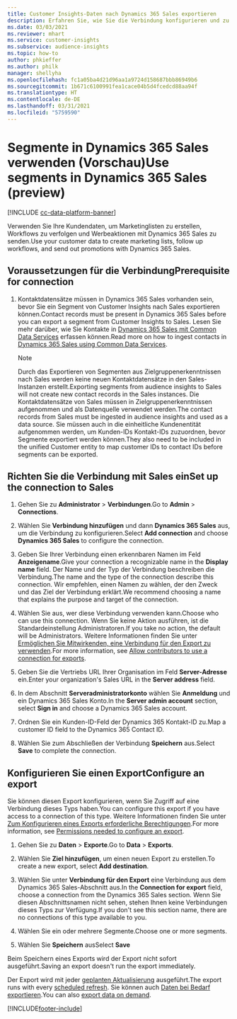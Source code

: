 ```yaml
---
title: Customer Insights-Daten nach Dynamics 365 Sales exportieren
description: Erfahren Sie, wie Sie die Verbindung konfigurieren und zu Dynamics 365 Sales exportieren.
ms.date: 03/03/2021
ms.reviewer: mhart
ms.service: customer-insights
ms.subservice: audience-insights
ms.topic: how-to
author: phkieffer
ms.author: philk
manager: shellyha
ms.openlocfilehash: fc1a05ba4d21d96aa1a9724d158687bbb86949b6
ms.sourcegitcommit: 1b671c6100991fea1cace04b5d4fcedcd88aa94f
ms.translationtype: HT
ms.contentlocale: de-DE
ms.lasthandoff: 03/31/2021
ms.locfileid: "5759590"
---
```

# <a name="use-segments-in-dynamics-365-sales-preview"></a><span data-ttu-id="0d45f-103">Segmente in Dynamics 365 Sales verwenden (Vorschau)</span><span class="sxs-lookup"><span data-stu-id="0d45f-103">Use segments in Dynamics 365 Sales (preview)</span></span>

[!INCLUDE [cc-data-platform-banner](../includes/cc-data-platform-banner.md)]

<span data-ttu-id="0d45f-104">Verwenden Sie Ihre Kundendaten, um Marketinglisten zu erstellen, Workflows zu verfolgen und Werbeaktionen mit Dynamics 365 Sales zu senden.</span><span class="sxs-lookup"><span data-stu-id="0d45f-104">Use your customer data to create marketing lists, follow up workflows, and send out promotions with Dynamics 365 Sales.</span></span>

## <a name="prerequisite-for-connection"></a><span data-ttu-id="0d45f-105">Voraussetzungen für die Verbindung</span><span class="sxs-lookup"><span data-stu-id="0d45f-105">Prerequisite for connection</span></span>

1. <span data-ttu-id="0d45f-106">Kontaktdatensätze müssen in Dynamics 365 Sales vorhanden sein, bevor Sie ein Segment von Customer Insights nach Sales exportieren können.</span><span class="sxs-lookup"><span data-stu-id="0d45f-106">Contact records must be present in Dynamics 365 Sales before you can export a segment from Customer Insights to Sales.</span></span> <span data-ttu-id="0d45f-107">Lesen Sie mehr darüber, wie Sie Kontakte in [Dynamics 365 Sales mit Common Data Services](connect-power-query.md) erfassen können.</span><span class="sxs-lookup"><span data-stu-id="0d45f-107">Read more on how to ingest contacts in [Dynamics 365 Sales using Common Data Services](connect-power-query.md).</span></span>

   > [!NOTE]
   > <span data-ttu-id="0d45f-108">Durch das Exportieren von Segmenten aus Zielgruppenerkenntnissen nach Sales werden keine neuen Kontaktdatensätze in den Sales-Instanzen erstellt.</span><span class="sxs-lookup"><span data-stu-id="0d45f-108">Exporting segments from audience insights to Sales will not create new contact records in the Sales instances.</span></span> <span data-ttu-id="0d45f-109">Die Kontaktdatensätze von Sales müssen in Zielgruppenerkenntnissen aufgenommen und als Datenquelle verwendet werden.</span><span class="sxs-lookup"><span data-stu-id="0d45f-109">The contact records from Sales must be ingested in audience insights and used as a data source.</span></span> <span data-ttu-id="0d45f-110">Sie müssen auch in die einheitliche Kundenentität aufgenommen werden, um Kunden-IDs Kontakt-IDs zuzuordnen, bevor Segmente exportiert werden können.</span><span class="sxs-lookup"><span data-stu-id="0d45f-110">They also need to be included in the unified Customer entity to map customer IDs to contact IDs before segments can be exported.</span></span>

## <a name="set-up-the-connection-to-sales"></a><span data-ttu-id="0d45f-111">Richten Sie die Verbindung mit Sales ein</span><span class="sxs-lookup"><span data-stu-id="0d45f-111">Set up the connection to Sales</span></span>

1. <span data-ttu-id="0d45f-112">Gehen Sie zu **Administrator** > **Verbindungen**.</span><span class="sxs-lookup"><span data-stu-id="0d45f-112">Go to **Admin** > **Connections**.</span></span>

1. <span data-ttu-id="0d45f-113">Wählen Sie **Verbindung hinzufügen** und dann **Dynamics 365 Sales** aus, um die Verbindung zu konfigurieren.</span><span class="sxs-lookup"><span data-stu-id="0d45f-113">Select **Add connection** and choose **Dynamics 365 Sales** to configure the connection.</span></span>

1. <span data-ttu-id="0d45f-114">Geben Sie Ihrer Verbindung einen erkennbaren Namen im Feld **Anzeigename**.</span><span class="sxs-lookup"><span data-stu-id="0d45f-114">Give your connection a recognizable name in the **Display name** field.</span></span> <span data-ttu-id="0d45f-115">Der Name und der Typ der Verbindung beschreiben die Verbindung.</span><span class="sxs-lookup"><span data-stu-id="0d45f-115">The name and the type of the connection describe this connection.</span></span> <span data-ttu-id="0d45f-116">Wir empfehlen, einen Namen zu wählen, der den Zweck und das Ziel der Verbindung erklärt.</span><span class="sxs-lookup"><span data-stu-id="0d45f-116">We recommend choosing a name that explains the purpose and target of the connection.</span></span>

1. <span data-ttu-id="0d45f-117">Wählen Sie aus, wer diese Verbindung verwenden kann.</span><span class="sxs-lookup"><span data-stu-id="0d45f-117">Choose who can use this connection.</span></span> <span data-ttu-id="0d45f-118">Wenn Sie keine Aktion ausführen, ist die Standardeinstellung Administratoren.</span><span class="sxs-lookup"><span data-stu-id="0d45f-118">If you take no action, the default will be Administrators.</span></span> <span data-ttu-id="0d45f-119">Weitere Informationen finden Sie unter [Ermöglichen Sie Mitwirkenden, eine Verbindung für den Export zu verwenden](connections.md#allow-contributors-to-use-a-connection-for-exports).</span><span class="sxs-lookup"><span data-stu-id="0d45f-119">For more information, see [Allow contributors to use a connection for exports](connections.md#allow-contributors-to-use-a-connection-for-exports).</span></span>

1. <span data-ttu-id="0d45f-120">Geben Sie die Vertriebs URL Ihrer Organisation im Feld **Server-Adresse** ein.</span><span class="sxs-lookup"><span data-stu-id="0d45f-120">Enter your organization's Sales URL in the **Server address** field.</span></span>

1. <span data-ttu-id="0d45f-121">In dem Abschnitt **Serveradministratorkonto** wählen Sie **Anmeldung** und ein Dynamics 365 Sales Konto.</span><span class="sxs-lookup"><span data-stu-id="0d45f-121">In the **Server admin account** section, select **Sign in** and choose a Dynamics 365 Sales account.</span></span>

1. <span data-ttu-id="0d45f-122">Ordnen Sie ein Kunden-ID-Feld der Dynamics 365 Kontakt-ID zu.</span><span class="sxs-lookup"><span data-stu-id="0d45f-122">Map a customer ID field to the Dynamics 365 Contact ID.</span></span>

1. <span data-ttu-id="0d45f-123">Wählen Sie zum Abschließen der Verbindung **Speichern** aus.</span><span class="sxs-lookup"><span data-stu-id="0d45f-123">Select **Save** to complete the connection.</span></span> 

## <a name="configure-an-export"></a><span data-ttu-id="0d45f-124">Konfigurieren Sie einen Export</span><span class="sxs-lookup"><span data-stu-id="0d45f-124">Configure an export</span></span>

<span data-ttu-id="0d45f-125">Sie können diesen Export konfigurieren, wenn Sie Zugriff auf eine Verbindung dieses Typs haben.</span><span class="sxs-lookup"><span data-stu-id="0d45f-125">You can configure this export if you have access to a connection of this type.</span></span> <span data-ttu-id="0d45f-126">Weitere Informationen finden Sie unter [Zum Konfigurieren eines Exports erforderliche Berechtigungen](export-destinations.md#set-up-a-new-export).</span><span class="sxs-lookup"><span data-stu-id="0d45f-126">For more information, see [Permissions needed to configure an export](export-destinations.md#set-up-a-new-export).</span></span>

1. <span data-ttu-id="0d45f-127">Gehen Sie zu **Daten** > **Exporte**.</span><span class="sxs-lookup"><span data-stu-id="0d45f-127">Go to **Data** > **Exports**.</span></span>

1. <span data-ttu-id="0d45f-128">Wählen Sie **Ziel hinzufügen**, um einen neuen Export zu erstellen.</span><span class="sxs-lookup"><span data-stu-id="0d45f-128">To create a new export, select **Add destination**.</span></span>

1. <span data-ttu-id="0d45f-129">Wählen Sie unter **Verbindung für den Export** eine Verbindung aus dem Dynamics 365 Sales-Abschnitt aus.</span><span class="sxs-lookup"><span data-stu-id="0d45f-129">In the **Connection for export** field, choose a connection from the Dynamics 365 Sales section.</span></span> <span data-ttu-id="0d45f-130">Wenn Sie diesen Abschnittsnamen nicht sehen, stehen Ihnen keine Verbindungen dieses Typs zur Verfügung.</span><span class="sxs-lookup"><span data-stu-id="0d45f-130">If you don't see this section name, there are no connections of this type available to you.</span></span>

1. <span data-ttu-id="0d45f-131">Wählen Sie ein oder mehrere Segmente.</span><span class="sxs-lookup"><span data-stu-id="0d45f-131">Choose one or more segments.</span></span>

1. <span data-ttu-id="0d45f-132">Wählen Sie **Speichern** aus</span><span class="sxs-lookup"><span data-stu-id="0d45f-132">Select **Save**</span></span>

<span data-ttu-id="0d45f-133">Beim Speichern eines Exports wird der Export nicht sofort ausgeführt.</span><span class="sxs-lookup"><span data-stu-id="0d45f-133">Saving an export doesn't run the export immediately.</span></span>

<span data-ttu-id="0d45f-134">Der Export wird mit jeder [geplanten Aktualisierung](system.md#schedule-tab) ausgeführt.</span><span class="sxs-lookup"><span data-stu-id="0d45f-134">The export runs with every [scheduled refresh](system.md#schedule-tab).</span></span> <span data-ttu-id="0d45f-135">Sie können auch [Daten bei Bedarf exportieren](export-destinations.md#run-exports-on-demand).</span><span class="sxs-lookup"><span data-stu-id="0d45f-135">You can also [export data on demand](export-destinations.md#run-exports-on-demand).</span></span> 

[!INCLUDE[footer-include](../includes/footer-banner.md)]
